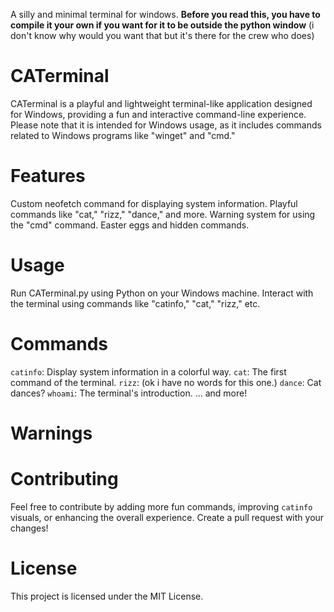 A silly and minimal terminal for windows.
**Before you read this, you have to compile it your own if you want for it to be outside the python window**
(i don't know why would you want that but it's there for the crew who does)
# CATerminal
CATerminal is a playful and lightweight terminal-like application designed for Windows, providing a fun and interactive command-line experience. Please note that it is intended for Windows usage, as it includes commands related to Windows programs like "winget" and "cmd."

# Features
Custom neofetch command for displaying system information.
Playful commands like "cat," "rizz," "dance," and more.
Warning system for using the "cmd" command.
Easter eggs and hidden commands.
# Usage
Run CATerminal.py using Python on your Windows machine.
Interact with the terminal using commands like "catinfo," "cat," "rizz," etc.
# Commands
`catinfo`: Display system information in a colorful way.
`cat`: The first command of the terminal.
`rizz`: (ok i have no words for this one.)
`dance`: Cat dances?
`whoami`: The terminal's introduction.
... and more!
# Warnings

# Contributing
Feel free to contribute by adding more fun commands, improving `catinfo` visuals, or enhancing the overall experience. Create a pull request with your changes!

# License
This project is licensed under the MIT License.
